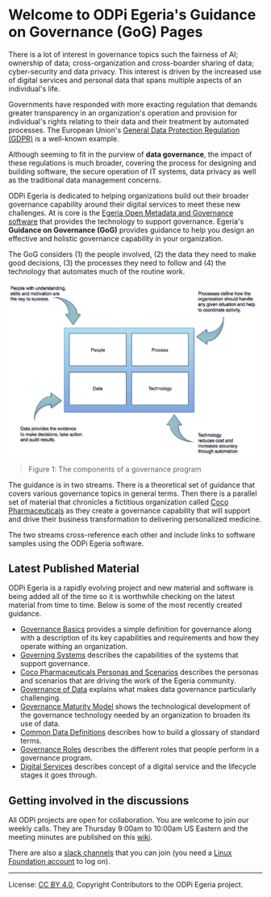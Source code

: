 <!-- SPDX-License-Identifier: CC-BY-4.0 -->
<!-- Copyright Contributors to the ODPi Egeria project. -->

# Welcome to ODPi Egeria's Guidance on Governance (GoG) Pages

There is a lot of interest in governance topics such the fairness of AI;
ownership of data;
cross-organization and cross-boarder sharing of data;
cyber-security and data privacy.
This interest is driven by the increased use of digital services and
personal data that spans multiple aspects of an individual's life.

Governments have responded with more exacting regulation that demands greater
transparency in an organization's operation and provision for individual's rights
relating to their data and their treatment by automated processes.
The European Union's
[General Data Protection Regulation (GDPR)](https://ec.europa.eu/commission/priorities/justice-and-fundamental-rights/data-protection/2018-reform-eu-data-protection-rules_en) is a
well-known example.

Although seeming to fit in the purview of **data governance**,
the impact of these regulations is much broader,
covering the process for designing and building
software, the secure operation of IT systems, data privacy as well as
the traditional data management concerns.

ODPi Egeria is dedicated to helping organizations build out their
broader governance capability around their digital services to meet these
new challenges.  At is core is the
[Egeria Open Metadata and Governance software](https://github.com/odpi/egeria)
that provides the technology to support governance.
Egeria's **Guidance on Governance (GoG)**
provides guidance to help you design an effective and holistic governance
capability in your organization.

The GoG considers (1) the people involved, (2) the data they need
to make good decisions, (3) the processes they need to follow and (4)
the technology that automates much of the routine work.

![Figure 1](governance-components.png#pagewidth)
> Figure 1: The components of a governance program

The guidance is in two streams.  There is a theoretical set of guidance that
covers various governance topics in general terms.
Then there is a parallel set of material that chronicles a fictitious
organization called [Coco Pharmaceuticals](coco-pharmaceuticals)
as they create a governance capability that will support and drive
their business transformation to delivering personalized medicine.

The two streams cross-reference each other and include links to
software samples using the ODPi Egeria software.  


## Latest Published Material

ODPi Egeria is a rapidly evolving project and new material and software
is being added all of the time so it is worthwhile checking on the latest material
from time to time.  Below is some of the most recently created guidance.  

* [Governance Basics](governance-basics) provides a simple definition for governance
along with a description of its key capabilities and requirements and how they operate
withing an organization.
* [Governing Systems](governing-systems) describes the capabilities of the systems that support governance.
* [Coco Pharmaceuticals Personas and Scenarios](https://odpi.github.io/data-governance/coco-pharmaceuticals/) describes the personas and
scenarios that are driving the work of the Egeria community.
* [Governance of Data](governance-of-data) explains what makes data governance particularly challenging. 
* [Governance Maturity Model](maturity-model) shows the technological development of the
governance technology needed by an organization to broaden its use of data.
* [Common Data Definitions](common-data-definitions) describes how to build a glossary of standard terms.
* [Governance Roles](roles) describes the different roles that people perform in a governance program.
* [Digital Services](digital-services) describes concept of a digital service and the lifecycle stages it goes through.



## Getting involved in the discussions

All ODPi projects are open for collaboration.
You are welcome to join our weekly calls. They are Thursday 9:00am to 10:00am US Eastern and the meeting minutes are published on this [wiki](https://github.com/odpi/data-governance/wiki).

There are also a [slack channels](https://odpi.slack.com/) that you can join (you need a [Linux Foundation account](https://identity.linuxfoundation.org) to log on).


----
License: [CC BY 4.0](https://creativecommons.org/licenses/by/4.0/),
Copyright Contributors to the ODPi Egeria project.
